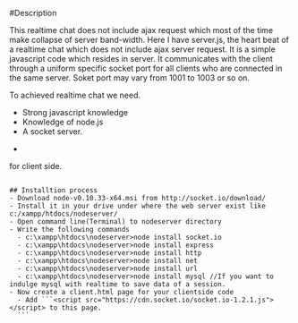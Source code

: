 #Description

This realtime chat does not include ajax request which most of the time make collapse of server band-width. Here I have server.js, the heart beat of a realtime chat which does not include ajax server request. It is a simple javascript code which resides in server. It communicates with the client through a uniform specific socket port for all clients who are connected in the same server. Soket port may vary from 1001 to 1003 or so on. 


  To achieved realtime chat we need.

  - Strong javascript knowledge
  - Knowledge of node.js
  - A socket server.
  - ```
  <script src="https://cdn.socket.io/socket.io-1.2.1.js"></script> for client side.
  ```
  
## Installtion process
  - Download node-v0.10.33-x64.msi from http://socket.io/download/
  - Install it in your drive under where the web server exist like c:/xampp/htdocs/nodeserver/
  - Open command line(Terminal) to nodeserver directory
  - Write the following commands
    - c:\xampp\htdocs\nodeserver>node install socket.io
    - c:\xampp\htdocs\nodeserver>node install express
    - c:\xampp\htdocs\nodeserver>node install http
    - c:\xampp\htdocs\nodeserver>node install net
    - c:\xampp\htdocs\nodeserver>node install url
    - c:\xampp\htdocs\nodeserver>node install mysql //If you want to indulge mysql with realtime to save data of a session.
  - Now create a client.html page for your clientside code
    - Add ```<script src="https://cdn.socket.io/socket.io-1.2.1.js"></script> to this page.
    ```

  
